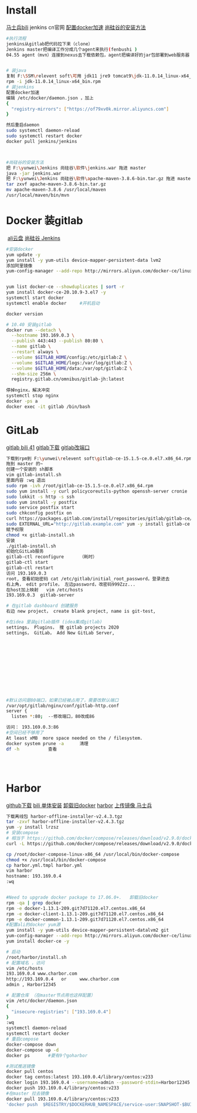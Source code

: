 



# Install

[马士兵bili](https://www.bilibili.com/video/BV1DB4y1U7Gz?p=12&vd_source=ca1d80d51233e3cf364a2104dcf1b743)	jenkins cn官网	[配置docker加速](https://cr.console.aliyun.com/cn-hangzhou/instances/mirrors)	[尚硅谷的安装方法](https://www.bilibili.com/video/BV1bS4y1471A?p=9&vd_source=ca1d80d51233e3cf364a2104dcf1b743)

```sh
#执行流程
jenkins从gitlab把代码拉下来（clone） 
Jenkins master把编译工作分成几个agent来执行(fenbushi )
04.55 agent（mvn）连接到nexus去下载依赖包，agent把编译好的jar包部署到web服务器


# 装java 
复制 F:\SSM\relevent soft\可用 jdk11 jre9 tomcat9\jdk-11.0.14_linux-x64_bin.rpm 到/root
rpm -i jdk-11.0.14_linux-x64_bin.rpm
# 装jenkins
配置docker加速
编辑 /etc/docker/daemon.json ，加上
{
  "registry-mirrors": ["https://of79xv0k.mirror.aliyuncs.com"]
}

然后重启daemon
sudo systemctl daemon-reload
sudo systemctl restart docker
docker pull jenkins/jenkins



#尚硅谷的安装方法
把 F:\yunwei\Jenkins 尚硅谷\软件\jenkins.war 拖进 master
java -jar jenkins.war
把 F:\yunwei\Jenkins 尚硅谷\软件\apache-maven-3.8.6-bin.tar.gz 拖进 master
tar zxvf apache-maven-3.8.6-bin.tar.gz
mv apache-maven-3.8.6 /usr/local/maven
/usr/local/maven/bin/mvn

```



# Docker 装gitlab

​	[ali云盘](https://www.aliyundrive.com/s/UPsbm5PbEtb/folder/62e8d87261c8769ce48f4c04a6690382e6e1ddae)	[尚硅谷 Jenkins](https://www.bilibili.com/video/BV1bS4y1471A?p=9&vd_source=ca1d80d51233e3cf364a2104dcf1b743)

```sh
#安装docker
yum update -y
yum install -y yum-utils device-mapper-persistent-data lvm2
添加阿里镜像
yum-config-manager --add-repo http://mirrors.aliyun.com/docker-ce/linux/centos/docker-ce.repo


yum list docker-ce --showduplicates | sort -r
yum install docker-ce-20.10.9-3.el7 -y
systemctl start docker
systemctl enable docker		#开机启动

docker version

# 10.40 安装gitlab
docker run --detach \
  --hostname 193.169.0.3 \
  --publish 443:443 --publish 80:80 \
  --name gitlab \
  --restart always \
  --volume $GITLAB_HOME/config:/etc/gitlab:Z \
  --volume $GITLAB_HOME/logs:/var/log/gitlab:Z \
  --volume $GITLAB_HOME/data:/var/opt/gitlab:Z \
  --shm-size 256m \
  registry.gitlab.cn/omnibus/gitlab-jh:latest
  
停掉nginx，解决冲突
systemctl stop nginx
docker -ps a
docker exec -it gitlab /bin/bash
```













# GitLab

[gitlab bili 41](https://www.bilibili.com/video/BV1vy4y1s7k6?p=41&vd_source=ca1d80d51233e3cf364a2104dcf1b743)		[gitlab下载](https://packages.gitlab.com/gitlab/gitlab-ce)	[gitlab改端口](https://www.jianshu.com/p/35698999cf44)

```sh
下载到rpm到 F:\yunwei\relevent soft\gitlab-ce-15.1.5-ce.0.el7.x86_64.rpm
拖到 master 的~
创建一个安装的 sh脚本
vim gitlab-install.sh
里面内容 :wq 退出
sudo rpm -ivh /root/gitlab-ce-15.1.5-ce.0.el7.x86_64.rpm
sudo yum install -y curl policycoreutils-python openssh-server cronie
sudo lokkit -s http -s ssh
sudo yum install -y postfix
sudo service postfix start
sudo chkconfig postfix on
curl https://packages.gitlab.com/install/repositories/gitlab/gitlab-ce/script.rpm.sh | sudo bash
sudo EXTERNAL_URL="http://gitlab.example.com" yum -y install gitlab-ce
赋予权限
chmod +x gitlab-install.sh
安装
./gitlab-install.sh
初始化GitLab服务
gitlab-ctl reconfigure		（耗时）
gitlab-ctl start
gitlab-ctl restart
访问 193.169.0.3
root, 查看初始密码 cat /etc/gitlab/initial_root_password，登录进去
右上角， edit profile， 左边password，改密码999Zzz...
在host加上映射	vim /etc/hosts
193.169.0.3  gitlab-server

# 在gitlab dashboard 创建服务
右边 new project， create blank project, name is git-test, 

#在idea 里装gitlab插件 (idea集成gitlab)
settings， Plugins， 搜 gitlab projects 2020
settings， GitLab， Add New GitLab Server, 












#默认访问是80端口，如果已经被占用了，需要改默认端口
/var/opt/gitlab/nginx/conf/gitlab-http.conf
server {
  listen *:80;  --修改端口，80改成86

访问： 193.169.0.3:86
#空间已经不够用了
At least xMB  more space needed on the / filesystem.
docker system prune -a		清理
df -h			查看





```



















# Harbor

[github下载](https://github.com/goharbor/harbor/releases)	[bili 单体安装](https://www.bilibili.com/video/BV1nY411T747?p=23&vd_source=ca1d80d51233e3cf364a2104dcf1b743)	[卸载旧docker](https://www.jianshu.com/p/8c0600a0c25f)	[harbor](https://www.bilibili.com/video/BV1Ve4y197Lf?p=8&vd_source=ca1d80d51233e3cf364a2104dcf1b743)	[上传镜像 马士兵](https://www.bilibili.com/video/BV1Ve4y197Lf?p=9&spm_id_from=pageDriver&vd_source=ca1d80d51233e3cf364a2104dcf1b743)

```sh
下载离线包 harbor-offline-installer-v2.4.3.tgz 
tar -zxvf harbor-offline-installer-v2.4.3.tgz 
yum -y install lrzsz
# 安装compose
# 相当于 https://github.com/docker/compose/releases/download/v2.9.0/docker-compose-linux-x86_64
curl -L https://github.com/docker/compose/releases/download/v2.9.0/docker-compose-`uname -s`-`uname -m` -o /usr/local/bin/docker-compose	#这样安装太慢，直接离线下载好 docker-compose-linux-x86_64

cp /root/docker-compose-linux-x86_64 /usr/local/bin/docker-compose
chmod +x /usr/local/bin/docker-compose
cp harbor.yml.tmpl harbor.yml
vim harbor
hostname: 193.169.0.4
:wq


#Need to upgrade docker package to 17.06.0+.   卸载旧docker
rpm -qa | grep docker
rpm -e docker-1.13.1-209.git7d71120.el7.centos.x86_64
rpm -e docker-client-1.13.1-209.git7d71120.el7.centos.x86_64
rpm -e docker-common-1.13.1-209.git7d71120.el7.centos.x86_64
#配置ali的docker yum源
yum install -y yum-utils device-mapper-persistent-datalvm2 git
yum-config-manager --add-repo http://mirrors.aliyun.com/docker-ce/linux/centos/docker-ce.repo
yum install docker-ce -y

# 启动
/root/harbor/install.sh
# 配置域名 ，访问
vim /etc/hosts
193.169.0.4 www.charbor.com
http://193.169.0.4   or     www.charbor.com
admin , Harbor12345

# 配置仓库 （在master节点用也这样配置）
vim /etc/docker/daemon.json
{
  "insecure-registries": ["193.169.0.4"]
}
:wq
systemctl daemon-reload
systemctl restart docker
# 重启compose
docker-compose down
docker-compose up -d
docker ps		#要有9个goharbor

#测试推送镜像
docker pull centos
docker tag centos:latest 193.169.0.4/library/centos:v233
docker login 193.169.0.4 --username=admin --password-stdin=Harbor12345
docker push 193.169.0.4/library/centos:v233
#在master 拉去镜像
docker pull 193.169.0.4/library/centos:v233
'docker push  $REGISTRY/$DOCKERHUB_NAMESPACE/service-user:SNAPSHOT-$BUILD_NUMBER'
 

```











